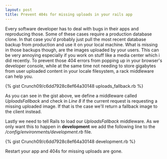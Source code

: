 ```yaml
---
layout: post
title: Prevent 404s for missing uploads in your rails app
---
```

Every software developer has to deal with bugs in their apps and reproducing
those. Some of these cases require a production database clone.
In that case you'd probably just pull the most recent database backup from
production and use it on your local machine.
What is missing in those backups though, are the images uploaded by your users.
This can be very annoying especially if you work on stuff like a media center
which i did recently.
To prevent those 404 errors from popping up in your browser's developer console, while at
the same time not needing to store gigabytes from user uploaded content
in your locale filesystem, a rack middleware can help you.

{% gist Crunch09/c6dd7928c8ef64a30148 uploads_fallback.rb %}

As you can see in the gist above, we define a middleware called *UploadsFallback*
and check in *Line 8* if the current request is requesting a missing uploaded
image. If that is the case we'll return a fallback image to the client instead.

Lastly we need to tell Rails to load our *UploadsFallback* middleware. As we
only want this to happen in **development** we add the following line to the
*/config/environments/development.rb* file.

{% gist Crunch09/c6dd7928c8ef64a30148 development.rb %}

Restart your app and 404s for missing uploads are gone.
